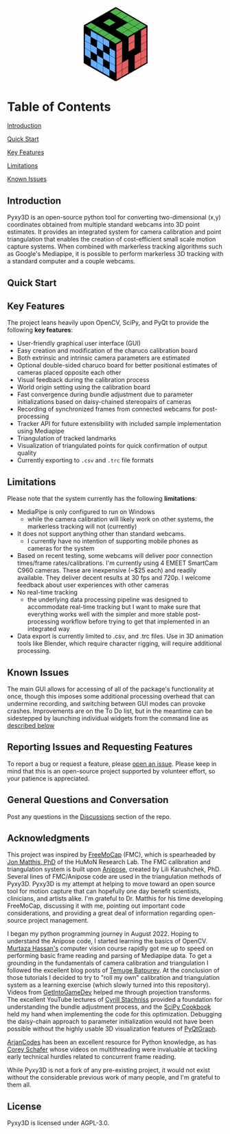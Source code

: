 

<div align="center"><img src = "pyxy3d/gui/icons/pyxy_logo.svg" width = "150"></div>

# Table of Contents

[Introduction](#introduction)

[Quick Start](#quick-start)

[Key Features](#key-features)

[Limitations](#limitations)

[Known Issues](#known-issues)


## Introduction 

Pyxy3D is an open-source python tool for converting two-dimensional (x,y) coordinates obtained from multiple standard webcams into 3D point estimates. It provides an integrated system for camera calibration and point triangulation that enables the creation of cost-efficient small scale motion capture systems. When combined with markerless tracking algorithms such as Google's Mediapipe, it is possible to perform markerless 3D tracking with a standard computer and a couple webcams. 

## Quick Start

## Key Features

The project leans heavily upon OpenCV, SciPy, and PyQt to provide the following **key features**:

- User-friendly graphical user interface (GUI)
- Easy creation and modification of the charuco calibration board
- Both extrinsic and intrinsic camera parameters are estimated
- Optional double-sided charuco board for better positional estimates of cameras placed opposite each other
- Visual feedback during the calibration process 
- World origin setting using the calibration board 
- Fast convergence during bundle adjustment due to parameter initializations based on daisy-chained stereopairs of cameras
- Recording of synchronized frames from connected webcams for post-processing
- Tracker API for future extensibility with included sample implementation using Mediapipe 
- Triangulation of tracked landmarks
- Visualization of triangulated points for quick confirmation of output quality
- Currently exporting to `.csv` and `.trc` file formats

## Limitations

Please note that the system currently has the following **limitations**:
- MediaPipe is only configured to run on Windows
    - while the camera calibration will likely work on other systems, the markerless tracking will not (currently)
- It does not support anything other than standard webcams. 
    - I currently have no intention of supporting mobile phones as cameras for the system
- Based on recent testing, some webcams will deliver poor connection times/frame rates/calibrations. I'm currently using 4 EMEET SmartCam C960 cameras. These are inexpensive (~$25 each) and readily available. They deliver decent results at 30 fps and 720p. I welcome feedback about user experiences with other cameras
- No real-time tracking
    - the underlying data processing pipeline was designed to accommodate real-time tracking but I want to make sure that everything works well with the simpler and more stable post-processing workflow before trying to get that implemented in an integrated way
- Data export is currently limited to .csv, and .trc files. Use in 3D animation tools like Blender, which require character rigging, will require additional processing.

## Known Issues

The main GUI allows for accessing of all of the package's functionality at once, though this imposes some additional processing overhead that can undermine recording, and switching between GUI modes can provoke crashes. Improvements are on the To Do list, but in the meantime can be sidestepped by launching individual widgets from the command line as [described below](#3-launch-from-the-command-line)



## Reporting Issues and Requesting Features

To report a bug or request a feature, please [open an issue](https://github.com/mprib/pyxy3d/issues). Please keep in mind that this is an open-source project supported by volunteer effort, so your patience is appreciated.

## General Questions and Conversation

Post any questions in the [Discussions](https://github.com/mprib/pyxy3d/discussions) section of the repo. 

## Acknowledgments

This project was inspired by [FreeMoCap](https://github.com/freemocap/freemocap) (FMC), which is spearheaded by [Jon Matthis, PhD](https://jonmatthis.com/) of the HuMoN Research Lab. The FMC calibration and triangulation system is built upon [Anipose](https://github.com/lambdaloop/anipose), created by Lili Karushchek, PhD. Several lines of FMC/Anipose code are used in the triangulation methods of Pyxy3D. Pyxy3D is my attempt at helping to move toward an open source tool for motion capture that can hopefully one day benefit scientists, clinicians, and artists alike. I'm grateful to Dr. Matthis for his time developing FreeMoCap, discussing it with me, pointing out important code considerations, and providing a great deal of information regarding open-source project management.

I began my python programming journey in August 2022. Hoping to understand the Anipose code, I started learning the basics of OpenCV. [Murtaza Hassan's](https://www.youtube.com/watch?v=01sAkU_NvOY) computer vision course rapidly got me up to speed on performing basic frame reading and parsing of Mediapipe data. To get a grounding in the fundamentals of camera calibration and triangulation I followed the excellent blog posts of [Temuge Batpurev](https://temugeb.github.io/). At the conclusion of those tutorials I decided to try to "roll my own" calibration and triangulation system as a learning exercise (which slowly turned into this repository). Videos from [GetIntoGameDev](https://www.youtube.com/watch?v=nCWApy9gCQQ) helped me through projection transforms. The excellent YouTube lectures of [Cyrill Stachniss](https://www.youtube.com/watch?v=sobyKHwgB0Y) provided a foundation for understanding the bundle adjustment process, and the [SciPy Cookbook](https://scipy-cookbook.readthedocs.io/items/bundle_adjustment.html) held my hand when implementing the code for this optimization. Debugging the daisy-chain approach to parameter initialization would not have been possible without the highly usable 3D visualization features of [PyQtGraph](https://www.pyqtgraph.org/).

[ArjanCodes](https://www.youtube.com/@ArjanCodes) has been an excellent resource for Python knowledge, as has [Corey Schafer](https://www.youtube.com/channel/UCCezIgC97PvUuR4_gbFUs5g) whose videos on multithreading were invaluable at tackling early technical hurdles related to concurrent frame reading. 

While Pyxy3D is not a fork of any pre-existing project, it would not exist without the considerable previous work of many people, and I'm grateful to them all.

## License

Pyxy3D is licensed under AGPL-3.0.

